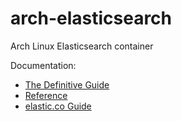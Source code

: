 arch-elasticsearch
=====

Arch Linux Elasticsearch container

Documentation:
* [The Definitive Guide](http://www.elastic.co/guide/en/elasticsearch/guide/current/index.html)
* [Reference](http://www.elastic.co/guide/en/elasticsearch/reference/current/index.html)
* [elastic.co Guide](http://www.elastic.co/guide/)
